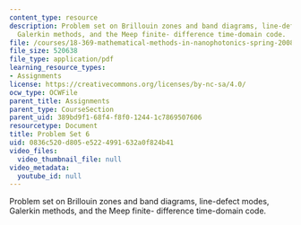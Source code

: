 ```yaml
---
content_type: resource
description: Problem set on Brillouin zones and band diagrams, line-defect modes,
  Galerkin methods, and the Meep finite- difference time-domain code.
file: /courses/18-369-mathematical-methods-in-nanophotonics-spring-2008/0836c520d805e5224991632a0f824b41_pset6.pdf
file_size: 520638
file_type: application/pdf
learning_resource_types:
- Assignments
license: https://creativecommons.org/licenses/by-nc-sa/4.0/
ocw_type: OCWFile
parent_title: Assignments
parent_type: CourseSection
parent_uid: 389bd9f1-68f4-f8f0-1244-1c7869507606
resourcetype: Document
title: Problem Set 6
uid: 0836c520-d805-e522-4991-632a0f824b41
video_files:
  video_thumbnail_file: null
video_metadata:
  youtube_id: null
---
```

Problem set on Brillouin zones and band diagrams, line-defect modes, Galerkin methods, and the Meep finite- difference time-domain code.